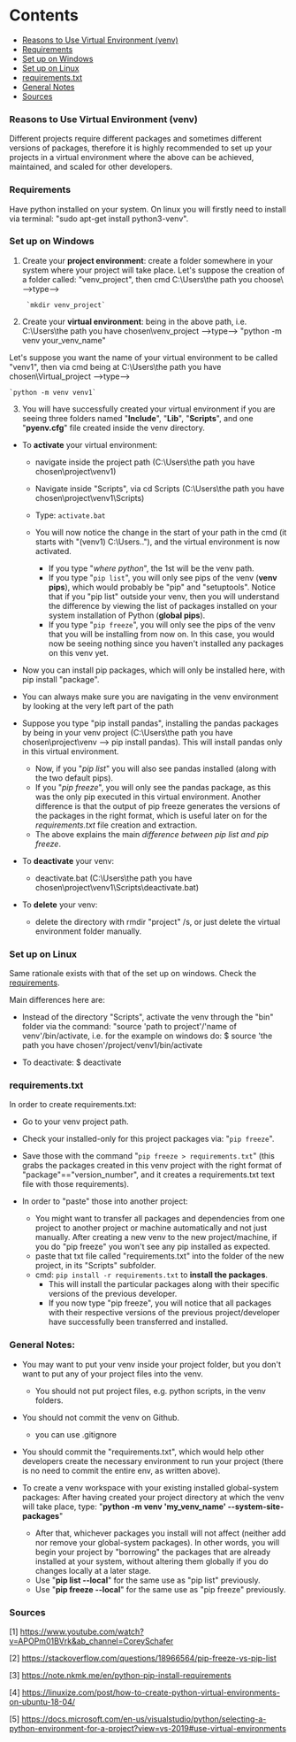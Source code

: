 Contents
=======================

* [Reasons to Use Virtual Environment (venv)](https://github.com/dimi-fn/Various-Data-Science-Scripts/tree/main/Virtual_Env#reasons-to-use-virtual-environment-venv)
* [Requirements](https://github.com/dimi-fn/Various-Data-Science-Scripts/tree/main/Virtual_Env#requirements)
* [Set up on Windows](https://github.com/dimi-fn/Various-Data-Science-Scripts/tree/main/Virtual_Env#set-up-on-windows)
* [Set up on Linux](https://github.com/dimi-fn/Various-Data-Science-Scripts/tree/main/Virtual_Env#set-up-on-linux)
* [requirements.txt](https://github.com/dimi-fn/Various-Data-Science-Scripts/tree/main/Virtual_Env#requirementstxt)
* [General Notes](https://github.com/dimi-fn/Various-Data-Science-Scripts/tree/main/Virtual_Env#general-notes)
* [Sources](https://github.com/dimi-fn/Various-Data-Science-Scripts/tree/main/Virtual_Env#sources)

### Reasons to Use Virtual Environment (venv)

Different projects require different packages and sometimes different versions of packages, therefore it is highly recommended to set up your projects in a virtual environment where the above can be achieved, maintained, and scaled for other developers.

### Requirements

Have python installed on your system. On linux you will firstly need to install via terminal: "sudo apt-get install python3-venv".

### Set up on Windows

1. Create your **project environment**: create a folder somewhere in your system where your project will take place. Let's suppose the creation 
of a folder called: "venv_project", then cmd C:\Users\the path you choose\ -->type-->

        `mkdir venv_project`

2. Create your **virtual environment**: being in the above path, i.e. C:\Users\the path you have chosen\venv_project -->type--> "python -m venv your_venv_name"

Let's suppose you want the name of your virtual environment to be called "venv1", then via cmd being at C:\Users\the path you have chosen\Virtual_project -->type--> 
    
    `python -m venv venv1`

3. You will have successfully created your virtual environment if you are seeing three folders named "**Include**", "**Lib**", "**Scripts**", and one "**pyenv.cfg**" file created inside the venv directory.

- To **activate** your virtual environment: 
    * navigate inside the project path (C:\Users\the path you have chosen\project\venv1)
    * Navigate inside "Scripts", via cd Scripts (C:\Users\the path you have chosen\project\venv1\Scripts)
    * Type: `activate.bat`
    * You will now notice the change in the start of your path in the cmd (it starts with "(venv1) C:\Users\..\"), and the virtual environment is now activated.
        
        * If you type "*where python*", the 1st will be the venv path.
        * If you type "`pip list`", you will only see pips of the venv (**venv pips**), which would probably be "pip" and "setuptools". Notice that if you "pip list" outside your venv, then you will understand the difference by viewing the list of packages installed on your system installation of Python (**global pips**).
        * If you type "`pip freeze`", you will only see the pips of the venv that you will be installing from now on. In this case, you would now be seeing nothing since you haven't installed any packages on this venv yet.

- Now you can install pip packages, which will only be installed here, with pip install "package".

* You can always make sure you are navigating in the venv environment by looking at the very left part of the path

* Suppose you type "pip install pandas", installing the pandas packages by being in your venv project (C:\Users\the path you have chosen\project\venv --> pip install pandas). This will install pandas only in this virtual environment.
    * Now, if you "*pip list*" you will also see pandas installed (along with the two default pips).
    * If you "*pip freeze*", you will only see the pandas package, as this was the only pip executed in this virtual environment. Another difference is that the output of pip freeze generates the versions of the packages in the right format, which is useful later on for the *requirements.txt* file creation and extraction.
    * The above explains the main *difference between pip list and pip freeze*.

- To **deactivate** your venv:
    * deactivate.bat (C:\Users\the path you have chosen\project\venv1\Scripts\deactivate.bat)

- To **delete** your venv:
    * delete the directory with rmdir "project" /s, or just delete the virtual environment folder manually.

### Set up on Linux

Same rationale exists with that of the set up on windows. Check the [requirements](https://github.com/dimi-fn/Various-Data-Science-Scripts/tree/main/Virtual_Env#requirements).

Main differences here are:
- Instead of the directory "Scripts", activate the venv through the "bin" folder via the command: "source 'path to project'/'name of venv'/bin/activate, i.e. for the example on windows do: $ source 'the path you have chosen'/project/venv1/bin/activate

- To deactivate: $ deactivate

### requirements.txt

In order to create requirements.txt: 

* Go to your venv project path.
* Check your installed-only for this project packages via: "`pip freeze`".
* Save those with the command "`pip freeze > requirements.txt`" (this grabs the packages created in this venv project
with the right format of "package"=="version_number", and it creates a requirements.txt text file with those requirements).

* In order to "paste" those into another project:

    * You might want to transfer all packages and dependencies from one project to another project or machine automatically and not just manually. After creating a new venv to the new project/machine, if you do "pip freeze" you won't see any pip installed as expected.
	* paste that txt file called "requirements.txt" into the folder of the new project, in its "Scripts" subfolder.
	* cmd: `pip install -r requirements.txt` to **install the packages**.
		* This will install the particular packages along with their specific versions of the previous developer.
        * If you now type "pip freeze", you will notice that all packages with their respective versions of the previous project/developer have successfully been transferred and installed.

### General Notes:

- You may want to put your venv inside your project folder, but you don't want to put any of your project files into the venv.
    * You should not put project files, e.g. python scripts, in the venv folders.

- You should not commit the venv on Github.
    * you can use .gitignore 

- You should commit the "requirements.txt", which would help other developers create the necessary environment to run your project (there is no need to commit the entire env, as written above).

- To create a venv workspace with your existing installed global-system packages:
After having created your project directory at which the venv will take place, type:
"**python -m venv 'my_venv_name' --system-site-packages**"
    * After that, whichever packages you install will not affect (neither add nor remove your global-system packages). In other words, you will begin your project by "borrowing" the packages that are already installed at your system, without altering them globally if you do changes locally at a later stage.
    * Use "**pip list --local**" for the same use as "pip list" previously.
    * Use "**pip freeze --local**" for the same use as "pip freeze" previously.

### Sources

[1] https://www.youtube.com/watch?v=APOPm01BVrk&ab_channel=CoreySchafer

[2] https://stackoverflow.com/questions/18966564/pip-freeze-vs-pip-list

[3] https://note.nkmk.me/en/python-pip-install-requirements

[4] https://linuxize.com/post/how-to-create-python-virtual-environments-on-ubuntu-18-04/

[5] https://docs.microsoft.com/en-us/visualstudio/python/selecting-a-python-environment-for-a-project?view=vs-2019#use-virtual-environments